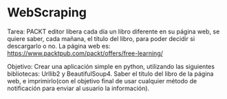 # WebScraping

Tarea:
PACKT editor libera cada día un libro diferente en su página web, se quiere
saber, cada mañana, el título del libro, para poder decidir si descargarlo o no.
La página web es:
https://www.packtpub.com/packt/offers/free-learning/

Objetivo:
Crear una aplicación simple en python, utilizando las siguientes bibliotecas: Urllib2 y BeautifulSoup4. 
Saber el título del libro de la página web, e imprimirlo(con el objetivo 
final de usar cualquier método de notificación para enviar al usuario la
información).
